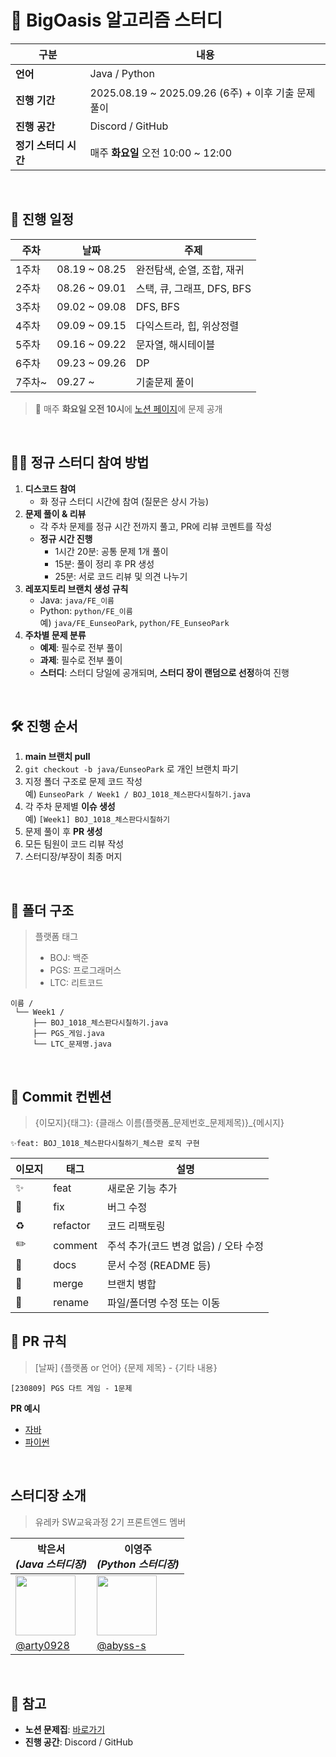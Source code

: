 # 🌴 BigOasis 알고리즘 스터디

| 구분       | 내용 |
|------------|------|
| **언어** | Java / Python |
| **진행 기간** | 2025.08.19 ~ 2025.09.26 (6주) + 이후 기출 문제 풀이 |
| **진행 공간** | Discord / GitHub |
| **정기 스터디 시간** | 매주 **화요일** 오전 10:00 ~ 12:00 |

<br/>

## 📅 진행 일정

| 주차  | 날짜                | 주제 |
|-------|--------------------|------|
| 1주차 | 08.19 ~ 08.25      | 완전탐색, 순열, 조합, 재귀 |
| 2주차 | 08.26 ~ 09.01      | 스택, 큐, 그래프, DFS, BFS |
| 3주차 | 09.02 ~ 09.08      | DFS, BFS |
| 4주차 | 09.09 ~ 09.15      | 다익스트라, 힙, 위상정렬 |
| 5주차 | 09.16 ~ 09.22      | 문자열, 해시테이블 |
| 6주차 | 09.23 ~ 09.26      | DP |
| 7주차~| 09.27 ~            | 기출문제 풀이 |

> 📌 매주 **화요일 오전 10시**에 [노션 페이지](https://www.notion.so/BigOasis-250672106a20807ca6e0f592c364e091?source=copy_link)에 문제 공개

<br/>

## 🙋‍♂️ 정규 스터디 참여 방법

1. **디스코드 참여**  
   - 화 정규 스터디 시간에 참여 (질문은 상시 가능)
2. **문제 풀이 & 리뷰**  
   - 각 주차 문제를 정규 시간 전까지 풀고, PR에 리뷰 코멘트를 작성
   - **정규 시간 진행**  
     - 1시간 20분: 공통 문제 1개 풀이  
     - 15분: 풀이 정리 후 PR 생성  
     - 25분: 서로 코드 리뷰 및 의견 나누기
3. **레포지토리 브랜치 생성 규칙**  
   - Java: `java/FE_이름`  
   - Python: `python/FE_이름`  
     예) `java/FE_EunseoPark`, `python/FE_EunseoPark`
4. **주차별 문제 분류**
   * **예제**: 필수로 전부 풀이
   * **과제**: 필수로 전부 풀이
   * **스터디**: 스터디 당일에 공개되며, **스터디 장이 랜덤으로 선정**하여 진행
<br/>

## 🛠 진행 순서

1. **main 브랜치 pull**
2. `git checkout -b java/EunseoPark` 로 개인 브랜치 파기
3. 지정 폴더 구조로 문제 코드 작성  
   예) `EunseoPark / Week1 / BOJ_1018_체스판다시칠하기.java`
4. 각 주차 문제별 **이슈 생성**  
   예) `[Week1] BOJ_1018_체스판다시칠하기`
5. 문제 풀이 후 **PR 생성**
6. 모든 팀원이 코드 리뷰 작성
7. 스터디장/부장이 최종 머지
<br/>


## 📂 폴더 구조

> 플랫폼 태그  
> - BOJ: 백준  
> - PGS: 프로그래머스  
> - LTC: 리트코드

```
이름 /
 └── Week1 /
     ├── BOJ_1018_체스판다시칠하기.java
     ├── PGS_게임.java
     └── LTC_문제명.java
```
<br/>

## 📌 Commit 컨벤션
> {이모지}{태그}: {클래스 이름(플랫폼_문제번호_문제제목)}_{메시지}
```
✨feat: BOJ_1018_체스판다시칠하기_체스판 로직 구현
```


| 이모지 | 태그       | 설명 |
|--------|-----------|------|
| ✨     | feat      | 새로운 기능 추가 |
| 🐛     | fix       | 버그 수정 |
| ♻️     | refactor  | 코드 리팩토링 |
| ✏️     | comment   | 주석 추가(코드 변경 없음) / 오타 수정 |
| 📝     | docs      | 문서 수정 (README 등) |
| 🔀     | merge     | 브랜치 병합 |
| 🚚     | rename    | 파일/폴더명 수정 또는 이동 |


## 📌 PR 규칙
> [날짜] {플랫폼 or 언어} {문제 제목} - {기타 내용}
```
[230809] PGS 다트 게임 - 1문제
```
**PR 예시**
- [자바](https://github.com/BigOasis/Java/pull/1)
- [파이썬](https://github.com/BigOasis/Python/pull/1)

<br/>

## 스터디장 소개

> 유레카 SW교육과정 2기 프론트엔드 멤버

| 박은서 <br/> *(Java 스터디장)*                                                     | 이영주 <br/> *(Python 스터디장)*                                                   |
| --------------------------------------------------------------------------- | --------------------------------------------------------------------------- |
| <img src="https://avatars.githubusercontent.com/u/88071251?v=4" width="96"> | <img src="https://avatars.githubusercontent.com/u/77565980?v=4" width="96"> |
| [@arty0928](https://github.com/arty0928)                                    | [@abyss-s](https://github.com/abyss-s)                                      |

<br/>

## 📎 참고
- **노션 문제집**: [바로가기](https://www.notion.so/BigOasis-250672106a20807ca6e0f592c364e091?source=copy_link)
- **진행 공간**: Discord / GitHub

